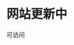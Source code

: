 <!DOCTYPE html>
<html lang="zh-cn">
<head>
    <meta charset="UTF-8">
    <meta name="viewport" content="width=device-width, initial-scale=1.0">
    <title>2021见！</title>
</head>
<body>
    <h1>
        网站更新中
    </h1>
    <p>
        可访问<a href="https://setdy.github.io"></a>
    </p>
</body>
</html>
